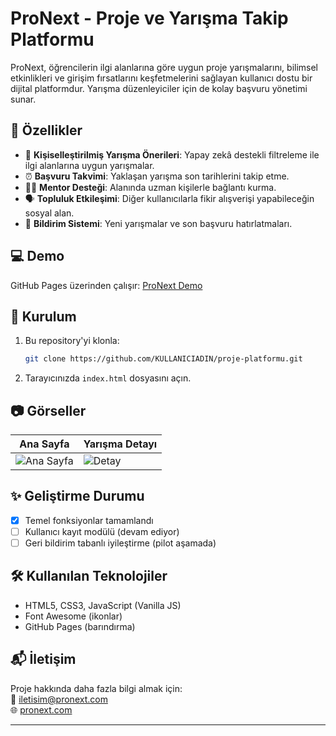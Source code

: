 # ProNext - Proje ve Yarışma Takip Platformu

ProNext, öğrencilerin ilgi alanlarına göre uygun proje yarışmalarını, bilimsel etkinlikleri ve girişim fırsatlarını keşfetmelerini sağlayan kullanıcı dostu bir dijital platformdur. Yarışma düzenleyiciler için de kolay başvuru yönetimi sunar.

## 🚀 Özellikler

- 🎯 **Kişiselleştirilmiş Yarışma Önerileri**: Yapay zekâ destekli filtreleme ile ilgi alanlarına uygun yarışmalar.
- ⏰ **Başvuru Takvimi**: Yaklaşan yarışma son tarihlerini takip etme.
- 🧑‍🏫 **Mentor Desteği**: Alanında uzman kişilerle bağlantı kurma.
- 🗣️ **Topluluk Etkileşimi**: Diğer kullanıcılarla fikir alışverişi yapabileceğin sosyal alan.
- 🔔 **Bildirim Sistemi**: Yeni yarışmalar ve son başvuru hatırlatmaları.

## 💻 Demo

GitHub Pages üzerinden çalışır:
[ProNext Demo](https://KULLANICIADIN.github.io/proje-platformu/)

## 📂 Kurulum

1. Bu repository'yi klonla:
    ```bash
    git clone https://github.com/KULLANICIADIN/proje-platformu.git
    ```
2. Tarayıcınızda `index.html` dosyasını açın.

## 📷 Görseller

| Ana Sayfa                | Yarışma Detayı               |
|--------------------------|------------------------------|
| ![Ana Sayfa](gorsel1.png) | ![Detay](gorsel2.png)        |

## ✨ Geliştirme Durumu

- [x] Temel fonksiyonlar tamamlandı
- [ ] Kullanıcı kayıt modülü (devam ediyor)
- [ ] Geri bildirim tabanlı iyileştirme (pilot aşamada)

## 🛠️ Kullanılan Teknolojiler

- HTML5, CSS3, JavaScript (Vanilla JS)
- Font Awesome (ikonlar)
- GitHub Pages (barındırma)

## 📬 İletişim

Proje hakkında daha fazla bilgi almak için:  
📧 iletisim@pronext.com  
🌐 [pronext.com](#)

---

